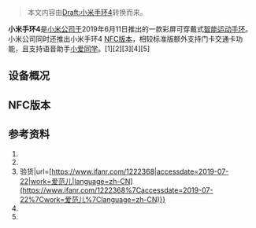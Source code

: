> 本文内容由[Draft:小米手环4](https://zh.wikipedia.org/wiki/Draft:小米手环4)转换而来。


**小米手环4**是[小米公司于](https://zh.wikipedia.org/wiki/小米公司 "wikilink")2019年6月11日推出的一款彩屏可穿戴式[智能运动手环](https://zh.wikipedia.org/wiki/智能运动手环 "wikilink")。小米公司同时还推出小米手环4 [NFC版本](../Page/近場通訊.md "wikilink")，相较标准版额外支持门卡交通卡功能，且支持语音助手[小爱同学](https://zh.wikipedia.org/wiki/小爱同学 "wikilink")。\[1\]\[2\]\[3\]\[4\]\[5\]

## 设备概况

## NFC版本

## 参考资料

1.
2.
3.   验货|url=[https://www.ifanr.com/1222368|accessdate=2019-07-22|work=爱范儿|language=zh-CN](https://www.ifanr.com/1222368%7Caccessdate=2019-07-22%7Cwork=爱范儿%7Clanguage=zh-CN)}}
4.
5.